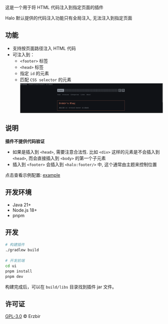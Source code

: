 这是一个用于将 HTML 代码注入到指定页面的插件

Halo 默认提供的代码注入功能只有全局注入, 无法注入到指定页面

## 功能
- 支持按页面路径注入 HTML 代码 
- 可注入到：
  - `<footer>` 标签
  - `<head>` 标签 
  - 指定 `id` 的元素 
  - 匹配 `CSS selector` 的元素
![preview](assets/images/preview.png)

## 说明

**插件不提供代码验证**

- 如果是插入到 `<head>`, 需要注意合法性. 比如 `<div>` 这样的元素是不会插入到 `<head>`, 而会直接插入到 `<body>`
的第一个子元素 
- 插入到 `<footer>` 会插入到 `<halo:footer/>` 中, 这个通常由主题来控制位置

点击查看示例配置: <a href="assets/images/config.png" alt="example">example</a>

## 开发环境

- Java 21+
- Node.js 18+
- pnpm

## 开发

```bash
# 构建插件
./gradlew build

# 开发前端
cd ui
pnpm install
pnpm dev
```

构建完成后，可以在 `build/libs` 目录找到插件 jar 文件。

## 许可证

[GPL-3.0](./LICENSE) © Erzbir 